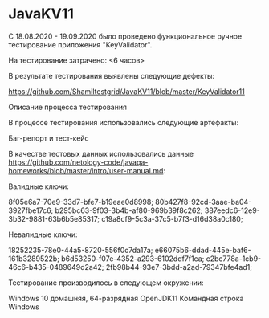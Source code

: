 # JavaKV11
С 18.08.2020 - 19.09.2020 было проведено функциональное ручное тестирование приложения "KeyValidator".

На тестирование затрачено: <6 часов>

В результате тестирования выявлены следующие дефекты:

https://github.com/Shamiltestgrid/JavaKV11/blob/master/KeyValidator11

Описание процесса тестирования

В процессе тестирования использовались следующие артефакты:

Баг-репорт и тест-кейс

В качестве тестовых данных использовались данные https://github.com/netology-code/javaqa-homeworks/blob/master/intro/user-manual.md:

Валидные ключи:

8f05e6a7-70e9-33d7-bfe7-b19eae0d8998;
80b427f8-92cd-3aae-ba04-3927fbe17c6;
b295bc63-9f03-3b4b-af80-969b39f8c262;
387eedc6-12e9-3b32-9881-63b6b5e85317;
c19a8cf9-5c3a-37c5-b7f3-d16d38a0c180;

Невалидные ключи:

18252235-78e0-44a5-8720-556f0c7da17a;
e66075b6-ddad-445e-baf6-161b3289522b;
b6d53250-f07e-4352-a293-6102ddf7f1ca;
c2bc778a-1cb9-46c6-b435-0489649d2a42;
2fb98b44-93e7-3bdd-a2ad-79347bfe4ad1;

Тестирование производилось в следующем окружении:

Windows 10 домашняя, 64-разрядная
OpenJDK11
Командная строка Windows
